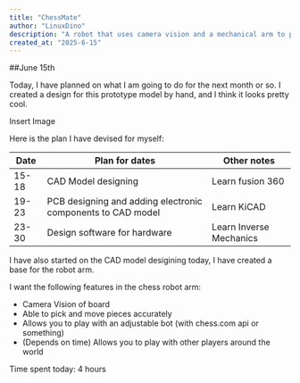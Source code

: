 ```yaml
---
title: "ChessMate"
author: "LinuxDino"
description: "A robot that uses camera vision and a mechanical arm to play chess with you!"
created_at: "2025-6-15"
---
```


##June 15th

Today, I have planned on what I am going to do for the next month or so. I created a design for this prototype model by hand, and I think it looks pretty cool.

Insert Image

Here is the plan I have devised for myself:

|Date|Plan for dates|Other notes|
|---|---|---|
|15-18|CAD Model designing|Learn fusion 360|
|19-23|PCB designing and adding electronic components to CAD model|Learn KiCAD|
|23-30|Design software for hardware|Learn Inverse Mechanics|

I have also started on the CAD model desigining today, I have created a base for the robot arm.

I want the following features in the chess robot arm:
- Camera Vision of board
- Able to pick and move pieces accurately
- Allows you to play with an adjustable bot (with chess.com api or something)
- (Depends on time) Allows you to play with other players around the world

Time spent today: 4 hours